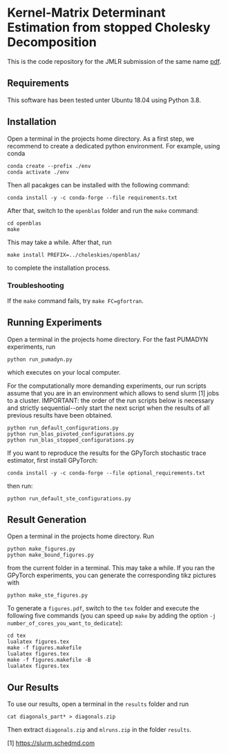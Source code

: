 # Kernel-Matrix Determinant Estimation from stopped Cholesky Decomposition
This is the code repository for the JMLR submission of the same name [pdf](./blob/master/Kernel-Matrix_Determinant_Estimates_from_stopped_Cholesky_Decomposition.pdf).
## Requirements
This software has been tested unter Ubuntu 18.04 using Python 3.8.

## Installation
Open a terminal in the projects home directory.
As a first step, we recommend to create a dedicated python environment. For example, using conda 
```
conda create --prefix ./env
conda activate ./env
```

Then all pacakges can be installed with the following command:
```
conda install -y -c conda-forge --file requirements.txt
```

After that, switch to the ``openblas`` folder and run the ``make`` command:
```
cd openblas
make
```
This may take a while. After that, run
```
make install PREFIX=../choleskies/openblas/
```
to complete the installation process.

### Troubleshooting
If the ``make`` command fails, try ``make FC=gfortran``.

## Running Experiments
Open a terminal in the projects home directory.
For the fast PUMADYN experiments, run 
```
python run_pumadyn.py
```
which executes on your local computer.

For the computationally more demanding experiments, our run scripts assume that you are in an environment which allows to send slurm [1] jobs to a cluster.
IMPORTANT: the order of the run scripts below is necessary and strictly sequential--only start the next script when the results of all previous results have been obtained.
```
python run_default_configurations.py
python run_blas_pivoted_configurations.py
python run_blas_stopped_configurations.py
```
If you want to reproduce the results for the GPyTorch stochastic trace estimator, first install GPyTorch:
```
conda install -y -c conda-forge --file optional_requirements.txt
```
then run:
```
python run_default_ste_configurations.py
```

## Result Generation
Open a terminal in the projects home directory. 
Run 
```
python make_figures.py
python make_bound_figures.py
```
from the current folder in a terminal.
This may take a while.
If you ran the GPyTorch experiments, you can generate the corresponding tikz pictures with
```
python make_ste_figures.py
```
To generate a ```figures.pdf```, switch to the ```tex``` folder and execute the following five commands (you can speed up ``make`` by adding the option ``-j number_of_cores_you_want_to_dedicate``):
```
cd tex
lualatex figures.tex
make -f figures.makefile
lualatex figures.tex
make -f figures.makefile -B
lualatex figures.tex
```

## Our Results
To use our results, open a terminal in the ``results`` folder and run 
```
cat diagonals_part* > diagonals.zip
```
Then extract ``diagonals.zip`` and ``mlruns.zip`` in the folder ``results``.

[1] https://slurm.schedmd.com
